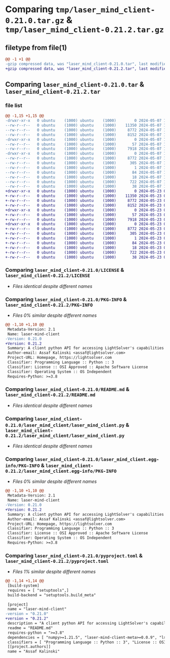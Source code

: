 # Comparing `tmp/laser_mind_client-0.21.0.tar.gz` & `tmp/laser_mind_client-0.21.2.tar.gz`

## filetype from file(1)

```diff
@@ -1 +1 @@
-gzip compressed data, was "laser_mind_client-0.21.0.tar", last modified: Tue May  7 14:49:46 2024, max compression
+gzip compressed data, was "laser_mind_client-0.21.2.tar", last modified: Thu May 23 09:42:19 2024, max compression
```

## Comparing `laser_mind_client-0.21.0.tar` & `laser_mind_client-0.21.2.tar`

### file list

```diff
@@ -1,15 +1,15 @@
-drwxr-xr-x   0 ubuntu    (1000) ubuntu    (1000)        0 2024-05-07 14:49:46.517714 laser_mind_client-0.21.0/
--rw-r--r--   0 ubuntu    (1000) ubuntu    (1000)    11350 2024-05-07 14:48:49.000000 laser_mind_client-0.21.0/LICENSE
--rw-r--r--   0 ubuntu    (1000) ubuntu    (1000)     8772 2024-05-07 14:49:46.517714 laser_mind_client-0.21.0/PKG-INFO
--rw-r--r--   0 ubuntu    (1000) ubuntu    (1000)     8152 2024-05-07 14:48:49.000000 laser_mind_client-0.21.0/README.md
-drwxr-xr-x   0 ubuntu    (1000) ubuntu    (1000)        0 2024-05-07 14:49:46.513714 laser_mind_client-0.21.0/laser_mind_client/
--rw-r--r--   0 ubuntu    (1000) ubuntu    (1000)       57 2024-05-07 14:48:49.000000 laser_mind_client-0.21.0/laser_mind_client/__init__.py
--rw-r--r--   0 ubuntu    (1000) ubuntu    (1000)     7918 2024-05-07 14:48:49.000000 laser_mind_client-0.21.0/laser_mind_client/laser_mind_client.py
-drwxr-xr-x   0 ubuntu    (1000) ubuntu    (1000)        0 2024-05-07 14:49:46.513714 laser_mind_client-0.21.0/laser_mind_client.egg-info/
--rw-r--r--   0 ubuntu    (1000) ubuntu    (1000)     8772 2024-05-07 14:49:46.000000 laser_mind_client-0.21.0/laser_mind_client.egg-info/PKG-INFO
--rw-r--r--   0 ubuntu    (1000) ubuntu    (1000)      305 2024-05-07 14:49:46.000000 laser_mind_client-0.21.0/laser_mind_client.egg-info/SOURCES.txt
--rw-r--r--   0 ubuntu    (1000) ubuntu    (1000)        1 2024-05-07 14:49:46.000000 laser_mind_client-0.21.0/laser_mind_client.egg-info/dependency_links.txt
--rw-r--r--   0 ubuntu    (1000) ubuntu    (1000)       84 2024-05-07 14:49:46.000000 laser_mind_client-0.21.0/laser_mind_client.egg-info/requires.txt
--rw-r--r--   0 ubuntu    (1000) ubuntu    (1000)       18 2024-05-07 14:49:46.000000 laser_mind_client-0.21.0/laser_mind_client.egg-info/top_level.txt
--rw-r--r--   0 ubuntu    (1000) ubuntu    (1000)      722 2024-05-07 14:49:42.000000 laser_mind_client-0.21.0/pyproject.toml
--rw-r--r--   0 ubuntu    (1000) ubuntu    (1000)       38 2024-05-07 14:49:46.517714 laser_mind_client-0.21.0/setup.cfg
+drwxr-xr-x   0 ubuntu    (1000) ubuntu    (1000)        0 2024-05-23 09:42:19.912034 laser_mind_client-0.21.2/
+-rw-r--r--   0 ubuntu    (1000) ubuntu    (1000)    11350 2024-05-23 09:36:06.000000 laser_mind_client-0.21.2/LICENSE
+-rw-r--r--   0 ubuntu    (1000) ubuntu    (1000)     8772 2024-05-23 09:42:19.908034 laser_mind_client-0.21.2/PKG-INFO
+-rw-r--r--   0 ubuntu    (1000) ubuntu    (1000)     8152 2024-05-23 09:36:06.000000 laser_mind_client-0.21.2/README.md
+drwxr-xr-x   0 ubuntu    (1000) ubuntu    (1000)        0 2024-05-23 09:42:19.908034 laser_mind_client-0.21.2/laser_mind_client/
+-rw-r--r--   0 ubuntu    (1000) ubuntu    (1000)       57 2024-05-23 09:36:06.000000 laser_mind_client-0.21.2/laser_mind_client/__init__.py
+-rw-r--r--   0 ubuntu    (1000) ubuntu    (1000)     7918 2024-05-23 09:36:06.000000 laser_mind_client-0.21.2/laser_mind_client/laser_mind_client.py
+drwxr-xr-x   0 ubuntu    (1000) ubuntu    (1000)        0 2024-05-23 09:42:19.908034 laser_mind_client-0.21.2/laser_mind_client.egg-info/
+-rw-r--r--   0 ubuntu    (1000) ubuntu    (1000)     8772 2024-05-23 09:42:19.000000 laser_mind_client-0.21.2/laser_mind_client.egg-info/PKG-INFO
+-rw-r--r--   0 ubuntu    (1000) ubuntu    (1000)      305 2024-05-23 09:42:19.000000 laser_mind_client-0.21.2/laser_mind_client.egg-info/SOURCES.txt
+-rw-r--r--   0 ubuntu    (1000) ubuntu    (1000)        1 2024-05-23 09:42:19.000000 laser_mind_client-0.21.2/laser_mind_client.egg-info/dependency_links.txt
+-rw-r--r--   0 ubuntu    (1000) ubuntu    (1000)       84 2024-05-23 09:42:19.000000 laser_mind_client-0.21.2/laser_mind_client.egg-info/requires.txt
+-rw-r--r--   0 ubuntu    (1000) ubuntu    (1000)       18 2024-05-23 09:42:19.000000 laser_mind_client-0.21.2/laser_mind_client.egg-info/top_level.txt
+-rw-r--r--   0 ubuntu    (1000) ubuntu    (1000)      722 2024-05-23 09:42:13.000000 laser_mind_client-0.21.2/pyproject.toml
+-rw-r--r--   0 ubuntu    (1000) ubuntu    (1000)       38 2024-05-23 09:42:19.912034 laser_mind_client-0.21.2/setup.cfg
```

### Comparing `laser_mind_client-0.21.0/LICENSE` & `laser_mind_client-0.21.2/LICENSE`

 * *Files identical despite different names*

### Comparing `laser_mind_client-0.21.0/PKG-INFO` & `laser_mind_client-0.21.2/PKG-INFO`

 * *Files 0% similar despite different names*

```diff
@@ -1,10 +1,10 @@
 Metadata-Version: 2.1
 Name: laser-mind-client
-Version: 0.21.0
+Version: 0.21.2
 Summary: A client python API for accessing LightSolver's capabilities
 Author-email: Assaf Kalinski <assaf@lightsolver.com>
 Project-URL: Homepage, https://lightsolver.com
 Classifier: Programming Language :: Python :: 3
 Classifier: License :: OSI Approved :: Apache Software License
 Classifier: Operating System :: OS Independent
 Requires-Python: >=3.8
```

### Comparing `laser_mind_client-0.21.0/README.md` & `laser_mind_client-0.21.2/README.md`

 * *Files identical despite different names*

### Comparing `laser_mind_client-0.21.0/laser_mind_client/laser_mind_client.py` & `laser_mind_client-0.21.2/laser_mind_client/laser_mind_client.py`

 * *Files identical despite different names*

### Comparing `laser_mind_client-0.21.0/laser_mind_client.egg-info/PKG-INFO` & `laser_mind_client-0.21.2/laser_mind_client.egg-info/PKG-INFO`

 * *Files 0% similar despite different names*

```diff
@@ -1,10 +1,10 @@
 Metadata-Version: 2.1
 Name: laser-mind-client
-Version: 0.21.0
+Version: 0.21.2
 Summary: A client python API for accessing LightSolver's capabilities
 Author-email: Assaf Kalinski <assaf@lightsolver.com>
 Project-URL: Homepage, https://lightsolver.com
 Classifier: Programming Language :: Python :: 3
 Classifier: License :: OSI Approved :: Apache Software License
 Classifier: Operating System :: OS Independent
 Requires-Python: >=3.8
```

### Comparing `laser_mind_client-0.21.0/pyproject.toml` & `laser_mind_client-0.21.2/pyproject.toml`

 * *Files 1% similar despite different names*

```diff
@@ -1,14 +1,14 @@
 [build-system]
 requires = [ "setuptools",]
 build-backend = "setuptools.build_meta"
 
 [project]
 name = "laser-mind-client"
-version = "0.21.0"
+version = "0.21.2"
 description = "A client python API for accessing LightSolver's capabilities"
 readme = "README.md"
 requires-python = ">=3.8"
 dependencies = [ "numpy>=1.21.5", "laser-mind-client-meta>=0.0.9", "ls_api_clients>=0.4.6", "ls-packers>=0.2.0",]
 classifiers = [ "Programming Language :: Python :: 3", "License :: OSI Approved :: Apache Software License", "Operating System :: OS Independent",]
 [[project.authors]]
 name = "Assaf Kalinski"
```

